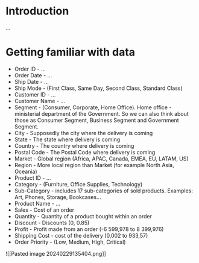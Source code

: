 # Introduction
...

# Getting familiar with data
- Order ID - ...
- Order Date - ...
- Ship Date - ...
- Ship Mode - (First Class, Same Day, Second Class, Standard Class)
- Customer ID - ...
- Customer Name - ...
- Segment - (Consumer, Corporate, Home Office). Home office - ministerial department of the Government. So we can also think about those as Consumer Segment, Business Segment and Government Segment.
- City - Supposedly the city where the delivery is coming
- State - The state where delivery is coming
- Country - The country where delivery is coming
- Postal Code - The Postal Code where delivery is coming
- Market - Global region (Africa, APAC, Canada, EMEA, EU, LATAM, US)
- Region - More local region than Market (for example North Asia, Oceania)
- Product ID - ...
- Category - (Furniture, Office Supplies, Technology)
- Sub-Category - includes 17 sub-categories of sold products. Examples: Art, Phones, Storage, Bookcases...
- Product Name - ...
- Sales - Cost of an order
- Quantity - Quantity of a product bought within an order
- Discount - Discounts (0, 0.85)
- Profit - Profit made from an order  (-6 599,978 to 8 399,976)
- Shipping Cost - cost of the delivery (0,002 to 933,57)
- Order Priority - (Low, Medium, High, Critical)

![[Pasted image 20240229135404.png]]